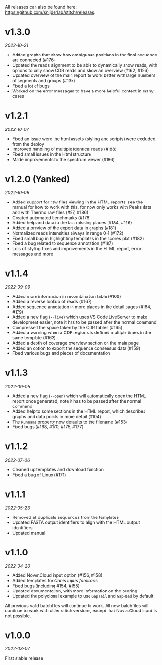 All releases can also be found here: https://github.com/snijderlab/stitch/releases.

# v1.3.0
_2022-10-21_

* Added graphs that show how ambiguous positions in the final sequence are connected (#176)
* Updated the reads alignment to be able to dynamically show reads, with options to only show CDR reads and show an overview (#162, #196)
* Updated overview of the main report to work better with large numbers of segments and groups (#135)
* Fixed a lot of bugs 
* Worked on the error messages to have a more helpful context in many cases

# v1.2.1
_2022-10-07_

* Fixed an issue were the html assets (styling and scripts) were excluded from the deploy
* Improved handling of multiple identical reads (#188)
* Fixed small issues in the Html structure
* Made improvements to the spectrum viewer (#186)

# v1.2.0 (Yanked)
_2022-10-06_

* Added support for raw files viewing in the HTML reports, see the manual for how to work with this, for now only works with Peaks data and with Thermo raw files (#97, #186)
* Created automated benchmarks (#178)
* Added help and data to the last missing places (#184, #126)
* Added a preview of the export data in graphs (#181)
* Normalized reads intensities always in range 0-1 (#172)
* Fixed small bug in highlighting templates in the scores plot (#182)
* Fixed a bug related to sequence annotation (#187)
* Lots of styling fixes and improvements in the HTML report, error messages and more

# v1.1.4
_2022-09-09_

* Added more information in recombination table (#169)
* Added a reverse lookup of reads (#167)
* Added sequence annotation in more places in the detail pages (#164, #179)
* Added a new flag (`--live`) which uses VS Code LiveServer to make development easier, note it has to be passed after the normal command
* Compressed the space taken by the CDR tables (#165)
* Added a warning when a CDR regions is defined multiple times in the same template (#163)
* Added a depth of coverage overview section on the main page
* Added an option to export the sequence consensus data (#159)
* Fixed various bugs and pieces of documentation

# v1.1.3
_2022-09-05_

* Added a new flag (`--open`) which will automatically open the HTML report once generated, note it has to be passed after the normal command
* Added help to some sections in the HTML report, which describes graphs and data points in more detail (#104)
* The `Runname` property now defaults to the filename (#153)
* Fixed bugs (#168, #170, #175, #177)

# v1.1.2
_2022-07-06_

* Cleaned up templates and download function
* Fixed a bug of Linux (#171)

# v1.1.1
_2022-05-23_

* Removed all duplicate sequences from the templates
* Updated FASTA output identifiers to align with the HTML output identifiers
* Updated manual

# v1.1.0
_2022-04-20_

* Added Novor.Cloud input option (#156, #158)
* Added templates for _Canis lupus familiaris_
* Fixed bugs (including #154, #155)
* Updated documentation, with more information on the scoring
* Updated the polyclonal example to use `GapTail` and `GapHead` by default

All previous valid batchfiles will continue to work. All new batchfiles will continue to work with older stitch versions, except that Novor.Cloud input is not possible.

# v1.0.0
_2022-03-07_

First stable release